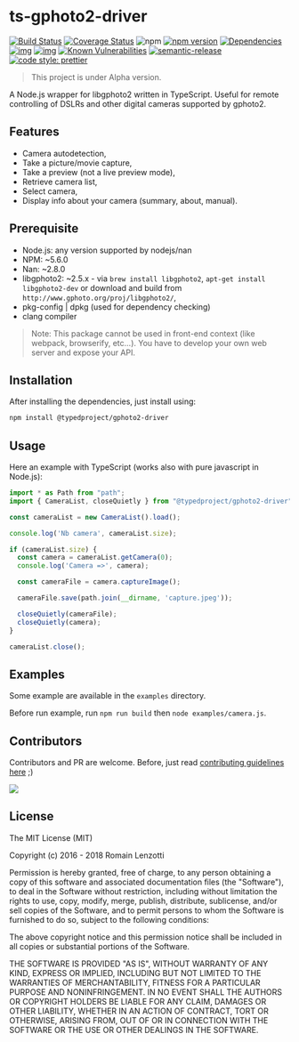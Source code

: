 # ts-gphoto2-driver

[![Build Status](https://travis-ci.org/TypedProject/ts-gphoto2-driver.svg?branch=master)](https://travis-ci.org/TypedProject/ts-gphoto2-driver)
[![Coverage Status](https://coveralls.io/repos/github/TypedProject/ts-gphoto2-driver/badge.svg?branch=master)](https://coveralls.io/github/TypedProject/ts-gphoto2-driver?branch=master)
![npm](https://img.shields.io/npm/dm/%40typedproject%2Fgphoto2-driver.svg)
[![npm version](https://badge.fury.io/js/%40typedproject%2Fgphoto2-driver.svg)](https://badge.fury.io/js/%40typedproject%2Fgphoto2-driver)
[![Dependencies](https://david-dm.org/romakita/ts-gphoto2-driver.svg)](https://david-dm.org/romakita/ts-gphoto2-driver#info=dependencies)
[![img](https://david-dm.org/romakita/ts-gphoto2-driver/dev-status.svg)](https://david-dm.org/romakita/ts-gphoto2-driver/#info=devDependencies)
[![img](https://david-dm.org/romakita/ts-gphoto2-driver/peer-status.svg)](https://david-dm.org/romakita/ts-gphoto2-driver/#info=peerDependenciess)
[![Known Vulnerabilities](https://snyk.io/test/github/romakita/ts-gphoto2-driver/badge.svg)](https://snyk.io/test/github/romakita/ts-gphoto2-driver)
[![semantic-release](https://img.shields.io/badge/%20%20%F0%9F%93%A6%F0%9F%9A%80-semantic--release-e10079.svg)](https://github.com/semantic-release/semantic-release)
[![code style: prettier](https://img.shields.io/badge/code_style-prettier-ff69b4.svg?style=flat-square)](https://github.com/prettier/prettier)

> This project is under Alpha version.

A Node.js wrapper for libgphoto2 written in TypeScript. Useful for remote controlling of DSLRs and other digital cameras supported by gphoto2.

## Features

 - Camera autodetection,
 - Take a picture/movie capture,
 - Take a preview (not a live preview mode),
 - Retrieve camera list,
 - Select camera,
 - Display info about your camera (summary, about, manual).

## Prerequisite

 - Node.js: any version supported by nodejs/nan
 - NPM: ~5.6.0
 - Nan: ~2.8.0
 - libgphoto2: ~2.5.x - via `brew install libgphoto2`, `apt-get install libgphoto2-dev` or download and build from `http://www.gphoto.org/proj/libgphoto2/`,
 - pkg-config | dpkg (used for dependency checking)
 - clang compiler

> Note: This package cannot be used in front-end context (like webpack, browserify, etc...). You have to develop your own web server and expose your API.

## Installation

After installing the dependencies, just install using:

```bash
npm install @typedproject/gphoto2-driver
```

## Usage

Here an example with TypeScript (works also with pure javascript in Node.js):

```typescript
import * as Path from "path";
import { CameraList, closeQuietly } from "@typedproject/gphoto2-driver";

const cameraList = new CameraList().load();

console.log('Nb camera', cameraList.size);

if (cameraList.size) {
  const camera = cameraList.getCamera(0);
  console.log('Camera =>', camera);

  const cameraFile = camera.captureImage();

  cameraFile.save(path.join(__dirname, 'capture.jpeg'));

  closeQuietly(cameraFile);
  closeQuietly(camera);
}

cameraList.close();
```

## Examples

Some example are available in the `examples` directory.

Before run example, run `npm run build` then `node examples/camera.js`.

## Contributors

Contributors and PR are welcome. Before, just read [contributing guidelines here](./CONTRIBUTING.md) ;)

<a href="https://github.com/romakita/ts-express-decorators/graphs/contributors"><img src="https://opencollective.com/tsed/contributors.svg?width=890" /></a>

## License

The MIT License (MIT)

Copyright (c) 2016 - 2018 Romain Lenzotti

Permission is hereby granted, free of charge, to any person obtaining a copy of this software and associated documentation files (the "Software"), to deal in the Software without restriction, including without limitation the rights to use, copy, modify, merge, publish, distribute, sublicense, and/or sell copies of the Software, and to permit persons to whom the Software is furnished to do so, subject to the following conditions:

The above copyright notice and this permission notice shall be included in all copies or substantial portions of the Software.

THE SOFTWARE IS PROVIDED "AS IS", WITHOUT WARRANTY OF ANY KIND, EXPRESS OR IMPLIED, INCLUDING BUT NOT LIMITED TO THE WARRANTIES OF MERCHANTABILITY, FITNESS FOR A PARTICULAR PURPOSE AND NONINFRINGEMENT. IN NO EVENT SHALL THE AUTHORS OR COPYRIGHT HOLDERS BE LIABLE FOR ANY CLAIM, DAMAGES OR OTHER LIABILITY, WHETHER IN AN ACTION OF CONTRACT, TORT OR OTHERWISE, ARISING FROM, OUT OF OR IN CONNECTION WITH THE SOFTWARE OR THE USE OR OTHER DEALINGS IN THE SOFTWARE.

[travis]: https://travis-ci.org/

